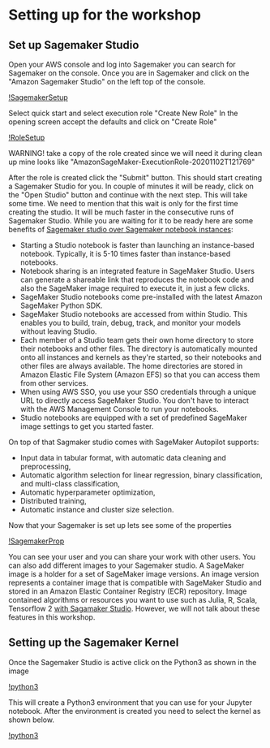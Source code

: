 # Setting up for the workshop

## Set up Sagemaker Studio

Open your AWS console and log into Sagemaker you can search for Sagemaker on the console. Once you are in Sagemaker and click on the "Amazon Sagemaker Studio" on the left top of the console.

[!SagemakerSetup](images/SagemakerStudioStart.png)

Select quick start and select execution role "Create New Role" In the opening screen accept the defaults and click on "Create Role"

[!RoleSetup](images/CreateRole.png)

WARNING! take a copy of the role created since we will need it during clean up mine looks like "AmazonSageMaker-ExecutionRole-20201102T121769" 

After the role is created click the "Submit" button. This should start creating a Sagemaker Studio for you. In couple of minutes it will be ready, click on the "Open Studio" button and continue with the next step. This will take some time. We need to mention that this wait is only for the first time creating the studio. It will be much faster in the consecutive runs of Sagemaker Studio. While you are waiting for it to be ready here are some benefits of [Sagemaker studio over Sagemaker notebook instances](https://docs.aws.amazon.com/sagemaker/latest/dg/notebooks-comparison.html):

- Starting a Studio notebook is faster than launching an instance-based notebook. Typically, it is 5-10 times faster than instance-based notebooks.
- Notebook sharing is an integrated feature in SageMaker Studio. Users can generate a shareable link that reproduces the notebook code and also the SageMaker image required to execute it, in just a few clicks.
- SageMaker Studio notebooks come pre-installed with the latest Amazon SageMaker Python SDK.
- SageMaker Studio notebooks are accessed from within Studio. This enables you to build, train, debug, track, and monitor your models without leaving Studio.
- Each member of a Studio team gets their own home directory to store their notebooks and other files. The directory is automatically mounted onto all instances and kernels as they're started, so their notebooks and other files are always available. The home directories are stored in Amazon Elastic File System (Amazon EFS) so that you can access them from other services.
- When using AWS SSO, you use your SSO credentials through a unique URL to directly access SageMaker Studio. You don't have to interact with the AWS Management Console to run your notebooks.
- Studio notebooks are equipped with a set of predefined SageMaker image settings to get you started faster. 


On top of that Sagmaker studio comes with SageMaker Autopilot supports:

- Input data in tabular format, with automatic data cleaning and preprocessing,
- Automatic algorithm selection for linear regression, binary classification, and multi-class classification,
- Automatic hyperparameter optimization,
- Distributed training,
- Automatic instance and cluster size selection.

Now that your Sagemaker is set up lets see some of the properties

[!SagemakerProp](images/SagemakerProperties.png)

You can see your user and you can share your work with other users. You can also add different images to your Sagemaker studio. A SageMaker image is a holder for a set of SageMaker image versions. An image version represents a container image that is compatible with SageMaker Studio and stored in an Amazon Elastic Container Registry (ECR) repository. Image contained algorithms or resources you want to use such as Julia, R, Scala, Tensorflow 2 [with Sagamaker Studio](https://docs.aws.amazon.com/sagemaker/latest/dg/studio-byoi.html). However, we will not talk about these features in this workshop. 

## Setting up the Sagemaker Kernel

Once the Sagemaker Studio is active click on the Python3 as shown in the image 

[!python3](images/JupiterNotebook.png)

This will create a Python3 environment that you can use for your Jupyter notebook. After the environment is created you need to select the kernel as shown below.

[!python3](images/KernelSelect.png)